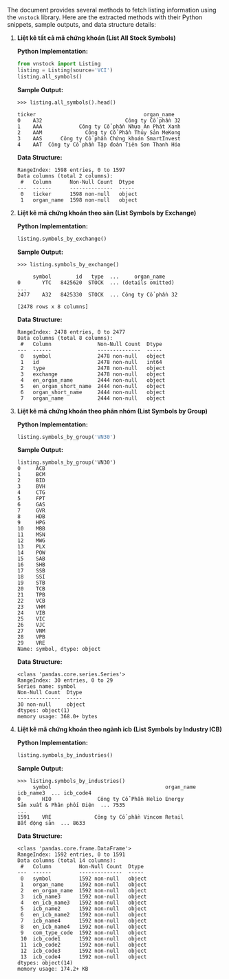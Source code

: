 The document provides several methods to fetch listing information using the `vnstock` library. Here are the extracted methods with their Python snippets, sample outputs, and data structure details:

1. **Liệt kê tất cả mã chứng khoán (List All Stock Symbols)**

   **Python Implementation:**
   ```python
   from vnstock import Listing
   listing = Listing(source='VCI')
   listing.all_symbols()
   ```

   **Sample Output:**
   ```shell
   >>> listing.all_symbols().head()

   ticker                                   organ_name
   0    A32                           Công ty Cổ phần 32
   1    AAA            Công ty Cổ phần Nhựa An Phát Xanh
   2    AAM              Công ty Cổ Phần Thủy Sản MeKong
   3    AAS      Công ty Cổ phần Chứng khoán SmartInvest
   4    AAT  Công ty Cổ phần Tập đoàn Tiên Sơn Thanh Hóa
   ```

   **Data Structure:**
   ```shell
   RangeIndex: 1598 entries, 0 to 1597
   Data columns (total 2 columns):
    #   Column      Non-Null Count  Dtype 
   ---  ------      --------------  ----- 
    0   ticker      1598 non-null   object
    1   organ_name  1598 non-null   object
   ```

2. **Liệt kê mã chứng khoán theo sàn (List Symbols by Exchange)**

   **Python Implementation:**
   ```python
   listing.symbols_by_exchange()
   ```

   **Sample Output:**
   ```shell
   >>> listing.symbols_by_exchange()

        symbol        id   type  ...     organ_name
   0       YTC   8425620  STOCK  ... (details omitted)
   ...
   2477    A32   8425330  STOCK  ... Công ty Cổ phần 32

   [2478 rows x 8 columns]
   ```

   **Data Structure:**
   ```shell
   RangeIndex: 2478 entries, 0 to 2477
   Data columns (total 8 columns):
    #   Column               Non-Null Count  Dtype 
   ---  ------               --------------  ----- 
    0   symbol               2478 non-null   object
    1   id                   2478 non-null   int64 
    2   type                 2478 non-null   object
    3   exchange             2478 non-null   object
    4   en_organ_name        2444 non-null   object
    5   en_organ_short_name  2444 non-null   object
    6   organ_short_name     2444 non-null   object
    7   organ_name           2444 non-null   object
   ```

3. **Liệt kê mã chứng khoán theo phân nhóm (List Symbols by Group)**

   **Python Implementation:**
   ```python
   listing.symbols_by_group('VN30')
   ```

   **Sample Output:**
    ```shell
    listing.symbols_by_group('VN30')
    0     ACB
    1     BCM
    2     BID
    3     BVH
    4     CTG
    5     FPT
    6     GAS
    7     GVR
    8     HDB
    9     HPG
    10    MBB
    11    MSN
    12    MWG
    13    PLX
    14    POW
    15    SAB
    16    SHB
    17    SSB
    18    SSI
    19    STB
    20    TCB
    21    TPB
    22    VCB
    23    VHM
    24    VIB
    25    VIC
    26    VJC
    27    VNM
    28    VPB
    29    VRE
    Name: symbol, dtype: object
    ```

   **Data Structure:**
   ```shell
   <class 'pandas.core.series.Series'>
   RangeIndex: 30 entries, 0 to 29
   Series name: symbol
   Non-Null Count  Dtype 
   --------------  ----- 
   30 non-null     object
   dtypes: object(1)
   memory usage: 368.0+ bytes
   ```

4. **Liệt kê mã chứng khoán theo ngành icb (List Symbols by Industry ICB)**

   **Python Implementation:**
   ```python
   listing.symbols_by_industries()
   ```

   **Sample Output:**
   ```shell
   >>> listing.symbols_by_industries()
        symbol                                     organ_name                               icb_name3  ... icb_code4
   0       HIO               Công ty Cổ Phần Helio Energy               Sản xuất & Phân phối Điện  ... 7535
   ...
   1591    VRE              Công ty Cổ phần Vincom Retail                                   Bất động sản  ... 8633
   ```

   **Data Structure:**
    ```shell
    <class 'pandas.core.frame.DataFrame'>
    RangeIndex: 1592 entries, 0 to 1591
    Data columns (total 14 columns):
     #   Column         Non-Null Count  Dtype
    ---  ------         --------------  -----
     0   symbol         1592 non-null   object
     1   organ_name     1592 non-null   object
     2   en_organ_name  1592 non-null   object
     3   icb_name3      1592 non-null   object
     4   en_icb_name3   1592 non-null   object
     5   icb_name2      1592 non-null   object
     6   en_icb_name2   1592 non-null   object
     7   icb_name4      1592 non-null   object
     8   en_icb_name4   1592 non-null   object
     9   com_type_code  1592 non-null   object
     10  icb_code1      1592 non-null   object
     11  icb_code2      1592 non-null   object
     12  icb_code3      1592 non-null   object
     13  icb_code4      1592 non-null   object
    dtypes: object(14)
    memory usage: 174.2+ KB
    ```

